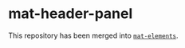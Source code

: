 # mat-header-panel

This repository has been merged into [`mat-elements`](https://github.com/expandjs/max-elements).
